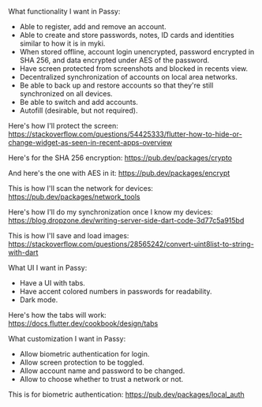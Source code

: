 What functionality I want in Passy:
- Able to register, add and remove an account.
- Able to create and store passwords, notes, ID cards and identities similar to how it is in myki.
- When stored offline, account login unencrypted, password encrypted in SHA 256, and data encrypted under AES of the password.
- Have screen protected from screenshots and blocked in recents view.
- Decentralized synchronization of accounts on local area networks.
- Be able to back up and restore accounts so that they're still synchronized on all devices.
- Be able to switch and add accounts.
- Autofill (desirable, but not required).

Here's how I'll protect the screen: https://stackoverflow.com/questions/54425333/flutter-how-to-hide-or-change-widget-as-seen-in-recent-apps-overview

Here's for the SHA 256 encryption:
https://pub.dev/packages/crypto

And here's the one with AES in it:
https://pub.dev/packages/encrypt

This is how I'll scan the network for devices:
https://pub.dev/packages/network_tools

Here's how I'll do my synchronization once I know my devices:
https://blog.dropzone.dev/writing-server-side-dart-code-3d77c5a915bd

This is how I'll save and load images:
https://stackoverflow.com/questions/28565242/convert-uint8list-to-string-with-dart

What UI I want in Passy:
- Have a UI with tabs.
- Have accent colored numbers in passwords for readability.
- Dark mode.

Here's how the tabs will work:
https://docs.flutter.dev/cookbook/design/tabs

What customization I want in Passy:
- Allow biometric authentication for login.
- Allow screen protection to be toggled.
- Allow account name and password to be changed.
- Allow to choose whether to trust a network or not.

This is for biometric authentication: https://pub.dev/packages/local_auth